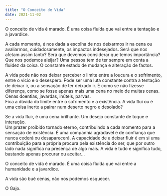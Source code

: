 ```yaml
---
title: "O Conceito de Vida"
date: 2021-11-02
---
```


O conceito de vida é marado. É uma coisa fluída que vai entre a tentação e a javardice. 

A cada momento, é nos dada a escolha de nos deixarmos ir na cena ou avaliarmos, cuidadosamente, os impactos indesejados. 
Será que nos afetam assim tanto? 
Será que devemos considerar que temos importância? 
Que nos podemos aleijar? 
Uma pessoa tem de ter sempre em conta a fluidez da coisa. O constante estado de mudança e alteração de factos. 

A vida pode não nos deixar perceber o limite entre a loucura e o sofrimento, entre o vicio e o desespero. 
Pode ser uma luta constante contra a tentação de deixar ir, ou a sensação de ter deixado ir. 
É como se não fizesse diferença, como se fosse apenas mais uma cena no meio de muitas cenas. \
Cenas doentias, javardas, inúteis, parvas. \
Fica a dúvida do limite entre o sofrimento e a existência. A vida flui ou é uma coisa inerte a pairar num deserto negro e desolado? 

Se a vida fluir, é uma cena brilhante. Um desejo constante de toque e interação. \
Um prazer proibido tornado eterno, contribuindo a cada momento para a sensação de existência. 
É uma companhia agradável e de confiança que nunca cederá ou desaparecerá. 
A capacidade de a deixar fluir é em si uma contribuição para a própria procura pela existência do ser, 
que por outro lado nada significa na presença de algo mais. A vida é tudo e significa tudo, bastando apenas procurar ou aceitar... 

O conceito de vida é marado. É uma coisa fluída que vai entre a humanidade e a javardice.

A vida são bué cenas, não nos podemos esquecer.

O Gajo.
